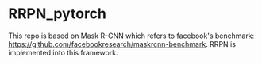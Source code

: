 # RRPN_pytorch
This repo is based on Mask R-CNN which refers to facebook's benchmark: https://github.com/facebookresearch/maskrcnn-benchmark. RRPN is implemented into this framework.
